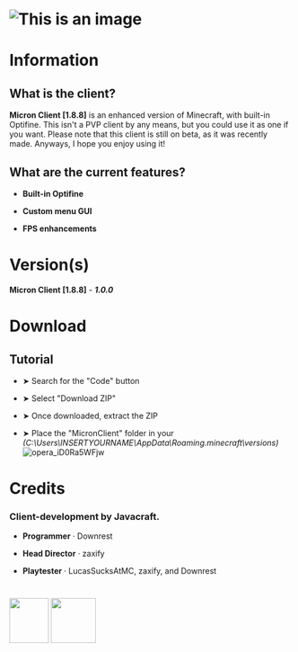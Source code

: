 # ![This is an image](https://i.imgur.com/gh7oJ1U.png)

# Information

## What is the client?

**Micron Client [1.8.8]** is an enhanced version of Minecraft, with built-in Optifine. This isn't a PVP client by any means, but you could use it as one if you want.
Please note that this client is still on beta, as it was recently made. Anyways, I hope you enjoy using it!

## What are the current features?

- **Built-in Optifine**
 
- **Custom menu GUI**
 
- **FPS enhancements**
 
# Version(s)

**Micron Client [1.8.8]** - ***1.0.0***

# Download

## Tutorial

- ➤ Search for the "Code" button

- ➤ Select "Download ZIP"

- ➤ Once downloaded, extract the ZIP

- ➤ Place the "MicronClient" folder in your *(C:\Users\INSERTYOURNAME\AppData\Roaming\.minecraft\versions)*
![opera_iD0Ra5WFjw](https://user-images.githubusercontent.com/83262692/139012945-54fe40d5-234f-4a32-a756-3e558b186362.png)

# Credits

### **Client-development by Javacraft.**

- **Programmer** · Downrest
 
- **Head Director** · zaxify
 
- **Playtester** · LucasSucksAtMC, zaxify, and Downrest

#

<img src="https://i.imgur.com/AMvn5Hc.png" width="70" height="80">  <img src="https://i.imgur.com/6byE4V6.png" width="80" height="80">

